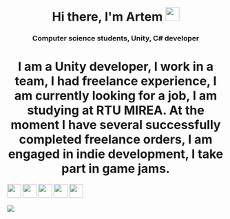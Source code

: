 <h1 align="center">Hi there, I'm Artem</a> 
<img src="https://github.com/blackcater/blackcater/raw/main/images/Hi.gif" height="32"/></h1>
<h3 align="center">Computer science students, Unity, C# developer</h3>

<h1 align="center">I am a Unity developer, I work in a team, I had freelance experience, I am currently looking for a job, I am studying at RTU MIREA.
At the moment I have several successfully completed freelance orders, I am engaged in indie development, I take part in game jams.</h1>

<img height="32" width="32" src="https://unpkg.com/simple-icons@v6/icons/unity.svg" />
<img height="32" width="32" src="https://unpkg.com/simple-icons@v6/icons/csharp.svg" />
<img height="32" width="32" src="https://unpkg.com/simple-icons@v6/icons/dotnet.svg" />
<img height="32" width="32" src="https://unpkg.com/simple-icons@v6/icons/blender.svg" />
<img height="32" width="32" src="https://unpkg.com/simple-icons@v6/icons/adobephotoshop.svg" />

![](https://github-profile-summary-cards.vercel.app/api/cards/profile-details?username=daniilshat&theme=solarized_dark)

